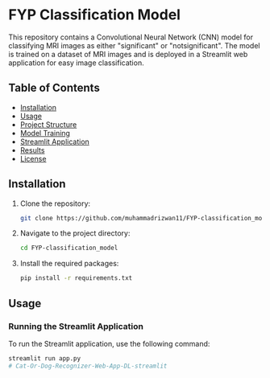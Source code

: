# FYP Classification Model

This repository contains a Convolutional Neural Network (CNN) model for classifying MRI images as either "significant" or "notsignificant". The model is trained on a dataset of MRI images and is deployed in a Streamlit web application for easy image classification.

## Table of Contents

- [Installation](#installation)
- [Usage](#usage)
- [Project Structure](#project-structure)
- [Model Training](#model-training)
- [Streamlit Application](#streamlit-application)
- [Results](#results)
- [License](#license)

## Installation

1. Clone the repository:
    ```bash
    git clone https://github.com/muhammadrizwan11/FYP-classification_model.git
    ```

2. Navigate to the project directory:
    ```bash
    cd FYP-classification_model
    ```

3. Install the required packages:
    ```bash
    pip install -r requirements.txt
    ```

## Usage

### Running the Streamlit Application

To run the Streamlit application, use the following command:
```bash
streamlit run app.py
# Cat-Or-Dog-Recognizer-Web-App-DL-streamlit
